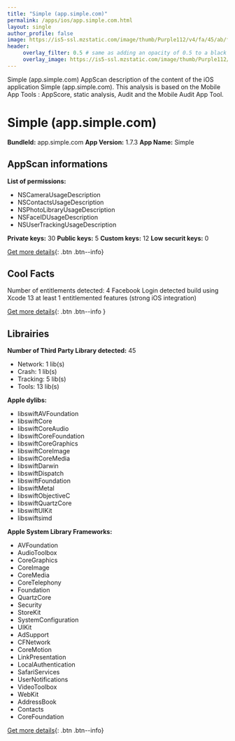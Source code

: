 ```yaml
---
title: "Simple (app.simple.com)"
permalink: /apps/ios/app.simple.com.html
layout: single
author_profile: false
image: https://is5-ssl.mzstatic.com/image/thumb/Purple112/v4/fa/45/ab/fa45ab74-6b6e-1d86-6801-6a39758ae01e/AppIcon-prod-0-0-1x_U007emarketing-0-0-0-7-0-0-sRGB-0-0-0-GLES2_U002c0-512MB-85-220-0-0.png/512x512bb.jpg
header: 
     overlay_filter: 0.5 # same as adding an opacity of 0.5 to a black background
     overlay_image: https://is5-ssl.mzstatic.com/image/thumb/Purple112/v4/fa/45/ab/fa45ab74-6b6e-1d86-6801-6a39758ae01e/AppIcon-prod-0-0-1x_U007emarketing-0-0-0-7-0-0-sRGB-0-0-0-GLES2_U002c0-512MB-85-220-0-0.png/512x512bb.jpg
---
```

Simple (app.simple.com) AppScan description of the content of the iOS application Simple (app.simple.com). This analysis is based on the Mobile App Tools : AppScore, static analysis, Audit and the Mobile Audit App Tool.

# Simple (app.simple.com)

**BundleId:** app.simple.com
**App Version:** 1.7.3
**App Name:** Simple


## AppScan informations 

**List of permissions:** 
- NSCameraUsageDescription
- NSContactsUsageDescription
- NSPhotoLibraryUsageDescription
- NSFaceIDUsageDescription
- NSUserTrackingUsageDescription
  
  
**Private keys:** 30
**Public keys:** 5
**Custom keys:** 12
**Low securit keys:** 0
  
[Get more details](/pricing.html){: .btn .btn--info}

## Cool Facts

Number of entitlements detected: 4
Facebook Login detected
build using Xcode 13
at least 1 entitlemented features (strong iOS integration)
  
[Get more details](/pricing.html){: .btn .btn--info }

## Librairies 
**Number of Third Party Library detected:** 45
- Network: 1 lib(s)
- Crash: 1 lib(s)
- Tracking: 5 lib(s)
- Tools: 13 lib(s)


**Apple dylibs:**
- libswiftAVFoundation
- libswiftCore
- libswiftCoreAudio
- libswiftCoreFoundation
- libswiftCoreGraphics
- libswiftCoreImage
- libswiftCoreMedia
- libswiftDarwin
- libswiftDispatch
- libswiftFoundation
- libswiftMetal
- libswiftObjectiveC
- libswiftQuartzCore
- libswiftUIKit
- libswiftsimd


**Apple System Library Frameworks:**
- AVFoundation
- AudioToolbox
- CoreGraphics
- CoreImage
- CoreMedia
- CoreTelephony
- Foundation
- QuartzCore
- Security
- StoreKit
- SystemConfiguration
- UIKit
- AdSupport
- CFNetwork
- CoreMotion
- LinkPresentation
- LocalAuthentication
- SafariServices
- UserNotifications
- VideoToolbox
- WebKit
- AddressBook
- Contacts
- CoreFoundation


  
[Get more details](/pricing.html){: .btn .btn--info}

